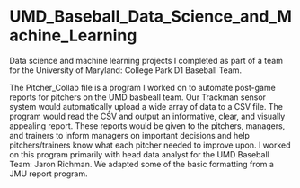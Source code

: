 # UMD_Baseball_Data_Science_and_Machine_Learning
Data science and machine learning projects I completed as part of a team for the University of Maryland: College Park D1 Baseball Team.

The Pitcher_Collab file is a program I worked on to automate post-game reports for pitchers on the UMD basbeall team. Our Trackman sensor system would automatically upload a wide array of data to a CSV file. The program would read the CSV and output an informative, clear, and visually appealing report. These reports would be given to the pitchers, managers, and trainers to inform managers on important decisions and help pitchers/trainers know what each pitcher needed to improve upon. I worked on this program primarily with head data analyst for the UMD Baseball Team: Jaron Richman. We adapted some of the basic formatting from a JMU report program. 
